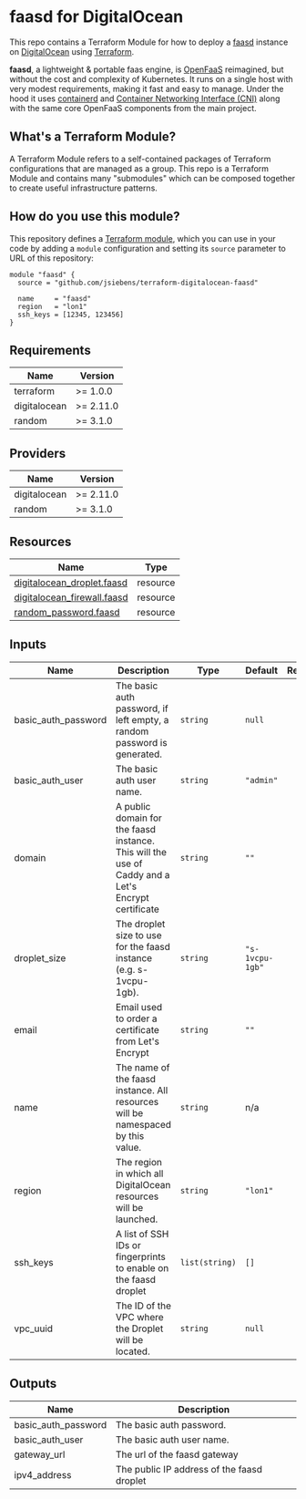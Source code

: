 # faasd for DigitalOcean

This repo contains a Terraform Module for how to deploy a [faasd](https://github.com/openfaas/faasd) instance on
[DigitalOcean](https://digitalocean.com/) using [Terraform](https://www.terraform.io/).

__faasd__, a lightweight & portable faas engine, is [OpenFaaS](https://github.com/openfaas/) reimagined, but without the cost and complexity of Kubernetes. It runs on a single host with very modest requirements, making it fast and easy to manage. Under the hood it uses [containerd](https://containerd.io/) and [Container Networking Interface (CNI)](https://github.com/containernetworking/cni) along with the same core OpenFaaS components from the main project.

## What's a Terraform Module?

A Terraform Module refers to a self-contained packages of Terraform configurations that are managed as a group. This repo
is a Terraform Module and contains many "submodules" which can be composed together to create useful infrastructure patterns.

## How do you use this module?

This repository defines a [Terraform module](https://www.terraform.io/docs/modules/usage.html), which you can use in your
code by adding a `module` configuration and setting its `source` parameter to URL of this repository:

```hcl
module "faasd" {
  source = "github.com/jsiebens/terraform-digitalocean-faasd"
  
  name     = "faasd"
  region   = "lon1"
  ssh_keys = [12345, 123456]
}
```

<!-- BEGIN_TF_DOCS -->
## Requirements

| Name | Version |
|------|---------|
| terraform | >= 1.0.0 |
| digitalocean | >= 2.11.0 |
| random | >= 3.1.0 |

## Providers

| Name | Version |
|------|---------|
| digitalocean | >= 2.11.0 |
| random | >= 3.1.0 |

## Resources

| Name | Type |
|------|------|
| [digitalocean_droplet.faasd](https://registry.terraform.io/providers/digitalocean/digitalocean/latest/docs/resources/droplet) | resource |
| [digitalocean_firewall.faasd](https://registry.terraform.io/providers/digitalocean/digitalocean/latest/docs/resources/firewall) | resource |
| [random_password.faasd](https://registry.terraform.io/providers/hashicorp/random/latest/docs/resources/password) | resource |

## Inputs

| Name | Description | Type | Default | Required |
|------|-------------|------|---------|:--------:|
| basic\_auth\_password | The basic auth password, if left empty, a random password is generated. | `string` | `null` | no |
| basic\_auth\_user | The basic auth user name. | `string` | `"admin"` | no |
| domain | A public domain for the faasd instance. This will the use of Caddy and a Let's Encrypt certificate | `string` | `""` | no |
| droplet\_size | The droplet size to use for the faasd instance (e.g. s-1vcpu-1gb). | `string` | `"s-1vcpu-1gb"` | no |
| email | Email used to order a certificate from Let's Encrypt | `string` | `""` | no |
| name | The name of the faasd instance. All resources will be namespaced by this value. | `string` | n/a | yes |
| region | The region in which all DigitalOcean resources will be launched. | `string` | `"lon1"` | no |
| ssh\_keys | A list of SSH IDs or fingerprints to enable on the faasd droplet | `list(string)` | `[]` | no |
| vpc\_uuid | The ID of the VPC where the Droplet will be located. | `string` | `null` | no |

## Outputs

| Name | Description |
|------|-------------|
| basic\_auth\_password | The basic auth password. |
| basic\_auth\_user | The basic auth user name. |
| gateway\_url | The url of the faasd gateway |
| ipv4\_address | The public IP address of the faasd droplet |
<!-- END_TF_DOCS -->